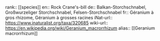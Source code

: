 

rank:: [[species]]
en:: Rock Crane's-bill
de:: Balkan-Storchschnabel, Großwurzeliger Storchschnabel, Felsen-Storchschnabel
fr:: Géranium à gros rhizome, Géranium à grosses racines
iNat-url:: https://www.inaturalist.org/taxa/320685
wiki-url:: https://en.wikipedia.org/wiki/Geranium_macrorrhizum
alias:: [[Geranium macrorrhizum]]